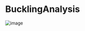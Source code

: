 # BucklingAnalysis

![image](https://github.com/user-attachments/assets/92cfc9f8-9ec7-4c63-9c84-81ec9449a9e1)
